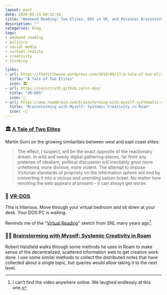 ```yaml
---
layout: post
date: 2020-05-23 08:32:59
title: "Weekend Reading: Two Elites, DOS in VR, and Personal Brainstorming"
description: ""
categories: blog
tags:
- weekend reading
- politics
- social media
- virtual reality
- creativity
- thinking

links:
- url: https://thefifthwave.wordpress.com/2019/09/17/a-tale-of-two-elites/
  title: "A Tale of Two Elites"
  icon: 🏛️
- url: https://sonictruth.github.io/vr-dos/
  title: "VR-DOS"
  icon: 💾
- url: https://www.roambrain.com/brainstorming-with-myself-systematic-creativity-in-roam/
  title: "Brainstorming with Myself: Systemic Creativity in Roam"
  icon: ✍🏼
---
```


### 🏛️ [A Tale of Two Elites](https://thefifthwave.wordpress.com/2019/09/17/a-tale-of-two-elites/ "A Tale of Two Elites")

Martin Gurri on the growing similarities between west and east coast elites:

> The effect, I suspect, will be the exact opposite of the reactionary dream.  In wild and seedy digital gathering-places, far from any pretense of idealism, political discussion will inevitably grow more unfettered, more divisive, more violent.  The attempt to impose Victorian standards of propriety on the information sphere will end by converting it into a vicious and unending saloon brawl.  No matter how revolting the web appears at present – it can always get worse.

### 💾 [VR-DOS](https://sonictruth.github.io/vr-dos/ "VR-DOS")

This is hilarious. Move through your virtual bedroom and sit down at your desk. Your DOS PC is waiting.

Reminds me of the "[Virtual Reading](https://snltranscripts.jt.org/94/94dbooks.phtml "Virtual Reading")" sketch from SNL many years ago[^virtualreading].

### ✍🏼 [Brainstorming with Myself: Systemic Creativity in Roam](https://www.roambrain.com/brainstorming-with-myself-systematic-creativity-in-roam/ "Brainstorming with Myself: Systemic Creativity in Roam")

Robert Haisfield walks through some methods he uses in Roam to make sense of the decentralized, scattered information web to get creative work done. I use some similar methods to collect the distributed notes that have collected about a single topic, but queries would allow taking it to the next level.

[^virtualreading]: I can’t find the video anywhere online. We laughed endlessly at this one.

